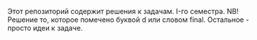 Этот репозиторий содержит решения к задачам. I-го семестра. 
NB! Решение то, которое помечено буквой d или словом final. Остальное - просто идеи к задаче.
